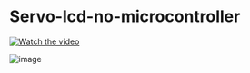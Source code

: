 # Servo-lcd-no-microcontroller

[![Watch the video](https://img.youtube.com/watch?v=iFw8HhWotvU/0.jpg)](https://www.youtube.com/watch?v=iFw8HhWotvU_uLE)

![image](https://github.com/user-attachments/assets/3df5be7f-94ca-44f4-b4f3-4c9a8674c11f)
